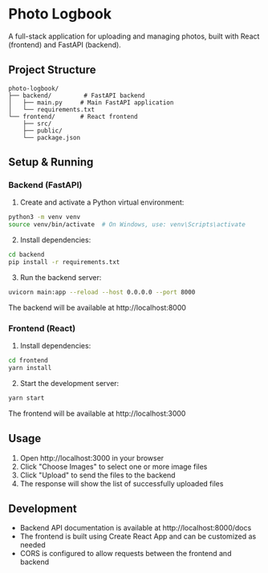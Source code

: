 # Photo Logbook

A full-stack application for uploading and managing photos, built with React (frontend) and FastAPI (backend).

## Project Structure

```
photo-logbook/
├── backend/         # FastAPI backend
│   ├── main.py     # Main FastAPI application
│   └── requirements.txt
└── frontend/       # React frontend
    ├── src/
    ├── public/
    └── package.json
```

## Setup & Running

### Backend (FastAPI)

1. Create and activate a Python virtual environment:
```bash
python3 -m venv venv
source venv/bin/activate  # On Windows, use: venv\Scripts\activate
```

2. Install dependencies:
```bash
cd backend
pip install -r requirements.txt
```

3. Run the backend server:
```bash
uvicorn main:app --reload --host 0.0.0.0 --port 8000
```

The backend will be available at http://localhost:8000

### Frontend (React)

1. Install dependencies:
```bash
cd frontend
yarn install
```

2. Start the development server:
```bash
yarn start
```

The frontend will be available at http://localhost:3000

## Usage

1. Open http://localhost:3000 in your browser
2. Click "Choose Images" to select one or more image files
3. Click "Upload" to send the files to the backend
4. The response will show the list of successfully uploaded files

## Development

- Backend API documentation is available at http://localhost:8000/docs
- The frontend is built using Create React App and can be customized as needed
- CORS is configured to allow requests between the frontend and backend 